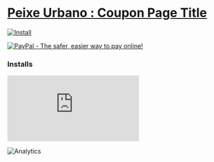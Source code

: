 # [Peixe Urbano : Coupon Page Title](.)

[![Install](../../resources/image/install_button.jpg)](../../../../raw/master/scripts/PeixeUrbano_Coupon_Page_Title/main.user.js)

[![PayPal - The safer, easier way to pay online!](https://www.paypalobjects.com/en_US/i/btn/btn_donate_SM.gif "PayPal - The safer, easier way to pay online!")](https://goo.gl/DNfg2w)

### Installs

![Daily installs](https://gm.wesley.eti.br/count.php?id=scripts/PeixeUrbano_Coupon_Page_Title/main.user.js&type=image)

![Analytics](https://ga-beacon.appspot.com/UA-462297-6/master/PeixeUrbano_Coupon_Page_Title?pixel)
